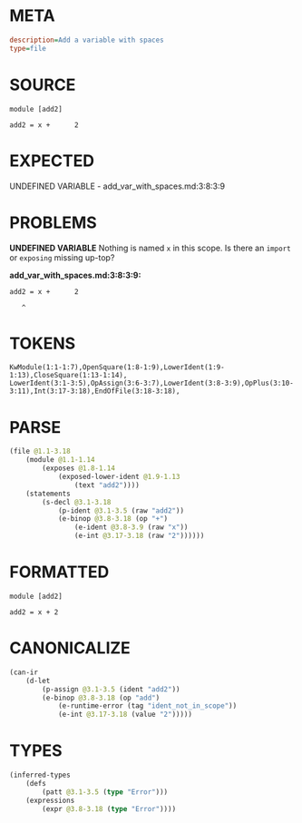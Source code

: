 # META
~~~ini
description=Add a variable with spaces
type=file
~~~
# SOURCE
~~~roc
module [add2]

add2 = x +      2
~~~
# EXPECTED
UNDEFINED VARIABLE - add_var_with_spaces.md:3:8:3:9
# PROBLEMS
**UNDEFINED VARIABLE**
Nothing is named `x` in this scope.
Is there an `import` or `exposing` missing up-top?

**add_var_with_spaces.md:3:8:3:9:**
```roc
add2 = x +      2
```
       ^


# TOKENS
~~~zig
KwModule(1:1-1:7),OpenSquare(1:8-1:9),LowerIdent(1:9-1:13),CloseSquare(1:13-1:14),
LowerIdent(3:1-3:5),OpAssign(3:6-3:7),LowerIdent(3:8-3:9),OpPlus(3:10-3:11),Int(3:17-3:18),EndOfFile(3:18-3:18),
~~~
# PARSE
~~~clojure
(file @1.1-3.18
	(module @1.1-1.14
		(exposes @1.8-1.14
			(exposed-lower-ident @1.9-1.13
				(text "add2"))))
	(statements
		(s-decl @3.1-3.18
			(p-ident @3.1-3.5 (raw "add2"))
			(e-binop @3.8-3.18 (op "+")
				(e-ident @3.8-3.9 (raw "x"))
				(e-int @3.17-3.18 (raw "2"))))))
~~~
# FORMATTED
~~~roc
module [add2]

add2 = x + 2
~~~
# CANONICALIZE
~~~clojure
(can-ir
	(d-let
		(p-assign @3.1-3.5 (ident "add2"))
		(e-binop @3.8-3.18 (op "add")
			(e-runtime-error (tag "ident_not_in_scope"))
			(e-int @3.17-3.18 (value "2")))))
~~~
# TYPES
~~~clojure
(inferred-types
	(defs
		(patt @3.1-3.5 (type "Error")))
	(expressions
		(expr @3.8-3.18 (type "Error"))))
~~~
